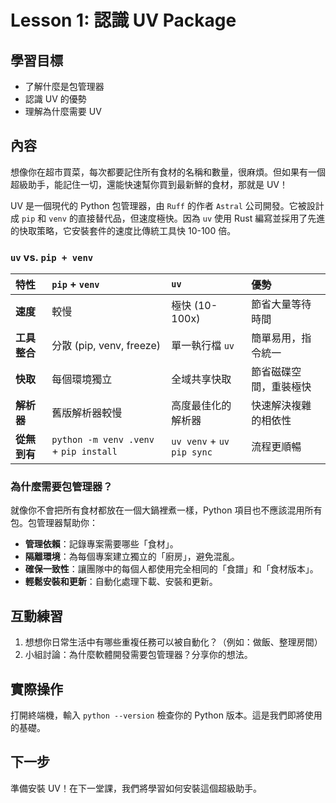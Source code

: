 # Lesson 1: 認識 UV Package

## 學習目標
- 了解什麼是包管理器
- 認識 UV 的優勢
- 理解為什麼需要 UV

## 內容
想像你在超市買菜，每次都要記住所有食材的名稱和數量，很麻煩。但如果有一個超級助手，能記住一切，還能快速幫你買到最新鮮的食材，那就是 UV！

UV 是一個現代的 Python 包管理器，由 `Ruff` 的作者 `Astral` 公司開發。它被設計成 `pip` 和 `venv` 的直接替代品，但速度極快。因為 `uv` 使用 Rust 編寫並採用了先進的快取策略，它安裝套件的速度比傳統工具快 10-100 倍。

### `uv` vs. `pip + venv`

| 特性 | `pip` + `venv` | `uv` | 優勢 |
| :--- | :--- | :--- | :--- |
| **速度** | 較慢 | 極快 (10-100x) | 節省大量等待時間 |
| **工具整合** | 分散 (pip, venv, freeze) | 單一執行檔 `uv` | 簡單易用，指令統一 |
| **快取** | 每個環境獨立 | 全域共享快取 | 節省磁碟空間，重裝極快 |
| **解析器** | 舊版解析器較慢 | 高度最佳化的解析器 | 快速解決複雜的相依性 |
| **從無到有** | `python -m venv .venv` + `pip install` | `uv venv` + `uv pip sync` | 流程更順暢 |

### 為什麼需要包管理器？
就像你不會把所有食材都放在一個大鍋裡煮一樣，Python 項目也不應該混用所有包。包管理器幫助你：
- **管理依賴**：記錄專案需要哪些「食材」。
- **隔離環境**：為每個專案建立獨立的「廚房」，避免混亂。
- **確保一致性**：讓團隊中的每個人都使用完全相同的「食譜」和「食材版本」。
- **輕鬆安裝和更新**：自動化處理下載、安裝和更新。

## 互動練習
1. 想想你日常生活中有哪些重複任務可以被自動化？（例如：做飯、整理房間）
2. 小組討論：為什麼軟體開發需要包管理器？分享你的想法。

## 實際操作
打開終端機，輸入 `python --version` 檢查你的 Python 版本。這是我們即將使用的基礎。

## 下一步
準備安裝 UV！在下一堂課，我們將學習如何安裝這個超級助手。
